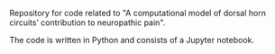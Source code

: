 Repository for code related to "A computational model of dorsal horn circuits’ contribution to neuropathic pain".

The code is written in Python and consists of a Jupyter notebook.
